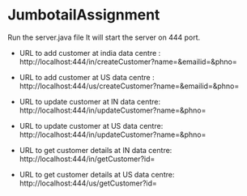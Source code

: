 # JumbotailAssignment

 Run the server.java file
 It will start the server on 444 port.
 
* URL to add customer at india data centre :
 http://localhost:444/in/createCustomer?name=<name>&emailid=<email-id>&phno=<phone number>
 
* URL to add customer at US data centre :
http://localhost:444/us/createCustomer?name=<name>&emailid=<email-id>&phno=<phone number>

* URL to update customer at IN data centre: 
http://localhost:444/in/updateCustomer?name=<name>&phno=<phone number>

* URL to update customer at US data centre: 
http://localhost:444/in/updateCustomer?name=<name>&phno=<phone number>

* URL to get customer details at IN data centre: <here we are using email id as customer id>
http://localhost:444/in/getCustomer?id=<emaild id>

* URL to get customer details at US data centre: <here we are using email id as customer id>
http://localhost:444/us/getCustomer?id=<emaild id>



